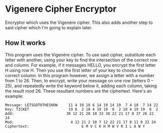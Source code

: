 # Vigenere Cipher Encryptor
Encryptor which uses the Vigenère cipher. This also adds another step to said cipher which I'm going to explain later.
## How it works
This program uses the Vigenère cipher. To use said cipher, substitute each letter with another, using your key to find the intersection of the correct row and column. For example, if it messages HELLO, you encrypt the first letter H using row H. Then you use the first letter of your key to choose the correct column. In this program however, we assign a letter with a number from 1 to 26. Then, to encrypt, write your message on one row (letters 0 – 25), and repeatedly write the keyword below it, adding each column, taking the result mod 26. These resultant numbers are the ciphertext. Here's an example:
```
Message: LETSGOTOTHESHOW     11 4 19 18 6 14 19 14 19  7 4 18  7 14 22
Key: TICKET                  19 8  2 10 4 19 19  8  2 10 4 19 19  8  2
Add:                        30 12 21 28 10 33 38 22 21 17 8 37 26 22 24
Mod:                          4 12 21 2 10 7 12 22 21 17 8 11 0 22 24
Ciphertext:                        E M V C K H M W V R I L A W Y
```
